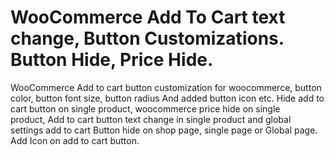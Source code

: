 # WooCommerce Add To Cart text change, Button Customizations. Button Hide, Price Hide.
WooCommerce Add to cart button customization for woocommerce, button color, button font size, button radius And added button icon etc.  Hide add to cart button on single product, woocommerce price hide on single product, Add to cart button text change in single product and global settings add to cart Button hide on shop page, single page or Global page. Add Icon on add to cart button.
